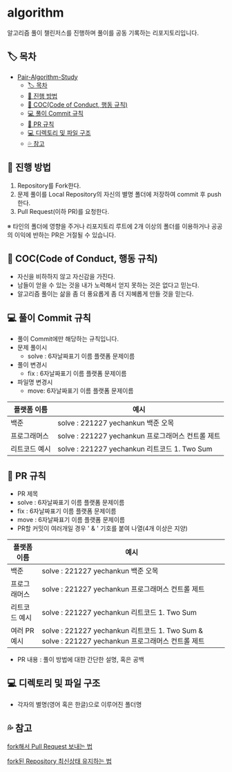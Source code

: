 # algorithm
알고리즘 풀이 챌린저스를 진행하며 풀이를 공동 기록하는 리포지토리입니다.

## 🏷️ 목차

- [Pair-Algorithm-Study](#pair-algorithm-study)
  - [🏷️ 목차](#️-목차)
  - [📘 진행 방법](#-진행-방법)
  - [🧐 COC(Code of Conduct, 행동 규칙)](#-coccode-of-conduct-행동-규칙)
  - [💻 풀이 Commit 규칙](#-풀이-commit-규칙)
  - [🍴 PR 규칙](#-pr-규칙)
  - [💻 디렉토리 및 파일 구조](#-디렉토리-및-파일-구조)
  - [💦 참고](#-참고)


## 📘 진행 방법

1. Repository를 Fork한다.
2. 문제 풀이를 Local Repository의 자신의 별명 폴더에 저장하여 commit 후 push한다.
3. Pull Request(이하 PR)를 요청한다.

※ 타인의 폴더에 영향을 주거나 리포지토리 루트에 2개 이상의 폴더를 이용하거나 공공의 이익에 반하는 PR은 거절될 수 있습니다.


## 🧐 COC(Code of Conduct, 행동 규칙)

- 자신을 비하하지 않고 자신감을 가진다.
- 남들이 얻을 수 있는 것을 내가 노력해서 얻지 못하는 것은 없다고 믿는다.
- 알고리즘 풀이는 삶을 좀 더 풍요롭게 좀 더 지혜롭게 만들 것을 믿는다.

## 💻 풀이 Commit 규칙

- 풀이 Commit에만 해당하는 규칙입니다.
- 문제 풀이시
  - solve : 6자날짜표기 이름 플랫폼 문제이름
- 풀이 변경시
  - fix : 6자날짜표기 이름 플랫폼 문제이름
- 파일명 변경시
  - move: 6자날짜표기 이름 플랫폼 문제이름
   
| 플랫폼 이름 | 예시 |
| --- | --- |
| 백준| solve : 221227 yechankun 백준 오목 |
| 프로그래머스 | solve : 221227 yechankun 프로그래머스 컨트롤 제트 |
| 리트코드 예시 | solve : 221227 yechankun 리트코드 1. Two Sum |


## 🍴 PR 규칙

- PR 제목 
- solve : 6자날짜표기 이름 플랫폼 문제이름
- fix : 6자날짜표기 이름 플랫폼 문제이름
- move : 6자날짜표기 이름 플랫폼 문제이름
- PR할 커밋이 여러개일 경우 ' & ' 기호를 붙여 나열(4개 이상은 지양)

| 플랫폼 이름 | 예시 |
| --- | --- |
| 백준| solve : 221227 yechankun 백준 오목 |
| 프로그래머스 | solve : 221227 yechankun 프로그래머스 컨트롤 제트 |
| 리트코드 예시 | solve : 221227 yechankun 리트코드 1. Two Sum |
| 여러 PR 예시 | solve : 221227 yechankun 리트코드 1. Two Sum & solve : 221227 yechankun 프로그래머스 컨트롤 제트 |
- PR 내용 : 풀이 방법에 대한 간단한 설명, 혹은 공백

## 💻 디렉토리 및 파일 구조

- 각자의 별명(영어 혹은 한글)으로 이루어진 폴더명

## 💦 참고

[fork해서 Pull Request 보내는 법](https://wayhome25.github.io/git/2017/07/08/git-first-pull-request-story/)

[fork된 Repository 최신상태 유지하는 법](https://jybaek.tistory.com/775)

